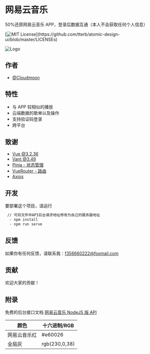 # 网易云音乐

50%还原网易云音乐 APP，登录后数据互通（本人不会获取任何个人信息）

[![MIT License](https://img.shields.io/apm/l/atomic-design-ui.svg?)](https://github.com/tterb/atomic-design-ui/blob/master/LICENSEs)

![Logo](https://img0.baidu.com/it/u=2857826194,255246686&fm=253&fmt=auto&app=120&f=JPEG?w=596&h=350)

## 作者

-   [@Cloudmoon](https://www.github.com/cloudmoonocus)

## 特性

-   与 APP 较相似的播放
-   云端数据的歌单以及操作
-   支持验证码登录
-   跨平台

## 致谢

-   [Vue @3.2.36](https://github.com/vuejs/vue)
-   [Vant @3.49](https://github.com/youzan/vant)
-   [Pinia - 状态管理](https://github.com/vuejs/pinia)
-   [VueRouter - 路由](https://github.com/vuejs/router)
-   [Axios](https://github.com/axios/axios)

## 开发

要部署这个项目，请运行

```bash
 // 可将文件中API后台请求地址修改为自己的服务器地址
  - npm install
  - npm run serve
```

## 反馈

如果你有任何反馈，请联系我：f356660222@foxmail.com

## 贡献

欢迎大家的贡献！

## 附录

免费的后台接口文档
[网易云音乐 NodeJS 版 API](https://neteasecloudmusicapi.vercel.app/#/)

| 颜色         | 十六进制/RGB  |
| ------------ | ------------- |
| 网易云音乐红 | #e60026       |
| 全局灰       | rgb(230,0,38) |
